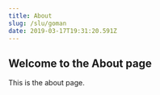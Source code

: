 ```yaml
---
title: About
slug: /slu/goman
date: 2019-03-17T19:31:20.591Z
---
```


## Welcome to the About page

This is the about page.

